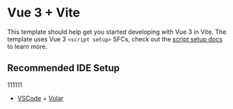 # Vue 3 + Vite

This template should help get you started developing with Vue 3 in Vite. The template uses Vue 3 `<script setup>` SFCs, check out the [script setup docs](https://v3.vuejs.org/api/sfc-script-setup.html#sfc-script-setup) to learn more.

## Recommended IDE Setup

111111

- [VSCode](https://code.visualstudio.com/) + [Volar](https://marketplace.visualstudio.com/items?itemName=johnsoncodehk.volar)

